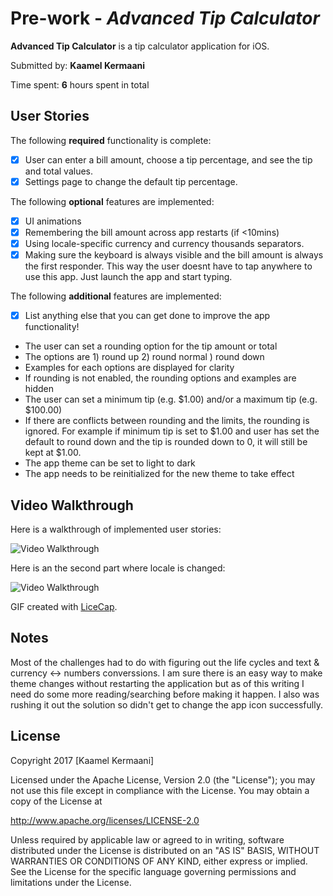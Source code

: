 # Pre-work - *Advanced Tip Calculator*

**Advanced Tip Calculator** is a tip calculator application for iOS.

Submitted by: **Kaamel Kermaani**

Time spent: **6** hours spent in total

## User Stories

The following **required** functionality is complete:

* [x] User can enter a bill amount, choose a tip percentage, and see the tip and total values.
* [x] Settings page to change the default tip percentage.

The following **optional** features are implemented:
* [x] UI animations
* [x] Remembering the bill amount across app restarts (if <10mins)
* [x] Using locale-specific currency and currency thousands separators.
* [x] Making sure the keyboard is always visible and the bill amount is always the first responder. This way the user doesnt have to tap anywhere to use this app. Just launch the app and start typing.

The following **additional** features are implemented:

- [x] List anything else that you can get done to improve the app functionality!
* The user can set a rounding option for the tip amount or total
* The options are 1) round up 2) round normal ) round down
 * Examples for each options are displayed for clarity
 * If rounding is not enabled, the rounding options and examples are hidden
* The user can set a minimum tip (e.g. $1.00) and/or a maximum tip (e.g. $100.00)
 * If there are conflicts between rounding and the limits, the rounding is ignored. For example if minimum tip is set to $1.00 and user
has set the default to round down and the tip is rounded down to 0, it will still be kept at $1.00.
* The app theme can be set to light to dark
 * The app needs to be reinitialized for the new theme to take effect

## Video Walkthrough 

Here is a walkthrough of implemented user stories:

<img src='http://i.imgur.com/n6K0cw6.gif' title='Video Walkthrough' width='' alt='Video Walkthrough' />

Here is an the second part where locale is changed:

<img src='http://i.imgur.com/1BUtoYh.gif' title='Video Walkthrough' width='' alt='Video Walkthrough' />

GIF created with [LiceCap](http://www.cockos.com/licecap/).

## Notes

Most of the challenges had to do with figuring out the life cycles and text & currency <-> numbers converssions. I am sure
there is an easy way to make theme changes without restarting the application but as of this writing I need do some more
reading/searching before making it happen. I also was rushing it out the solution so didn't get to change the app  icon
successfully.

## License

Copyright 2017 [Kaamel Kermaani]

Licensed under the Apache License, Version 2.0 (the "License");
you may not use this file except in compliance with the License.
You may obtain a copy of the License at

http://www.apache.org/licenses/LICENSE-2.0

Unless required by applicable law or agreed to in writing, software
distributed under the License is distributed on an "AS IS" BASIS,
WITHOUT WARRANTIES OR CONDITIONS OF ANY KIND, either express or implied.
See the License for the specific language governing permissions and
limitations under the License.
